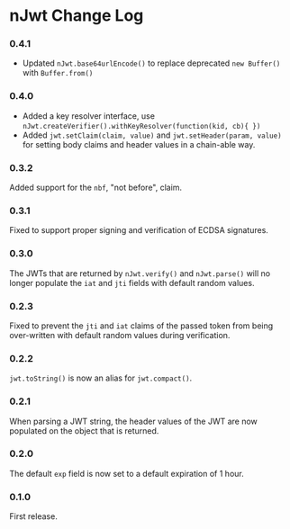 # nJwt Change Log

### 0.4.1

* Updated `nJwt.base64urlEncode()` to replace deprecated `new Buffer()` with `Buffer.from()`

### 0.4.0

* Added a key resolver interface, use `nJwt.createVerifier().withKeyResolver(function(kid, cb){ })`
* Added `jwt.setClaim(claim, value)` and `jwt.setHeader(param, value)` for setting body claims and header values in a chain-able way.

### 0.3.2

Added support for the `nbf`, "not before", claim.

### 0.3.1

Fixed to support proper signing and verification of ECDSA signatures.

### 0.3.0

The JWTs that are returned by `nJwt.verify()` and `nJwt.parse()` will no longer
populate the `iat` and `jti` fields with default random values.

### 0.2.3

Fixed to prevent the `jti` and `iat` claims of the passed token from being
over-written with default random values during verification.

### 0.2.2

`jwt.toString()` is now an alias for `jwt.compact()`.

### 0.2.1

When parsing a JWT string, the header values of the JWT are now populated on the
object that is returned.

### 0.2.0

The default `exp` field is now set to a default expiration of 1 hour.

### 0.1.0

First release.

